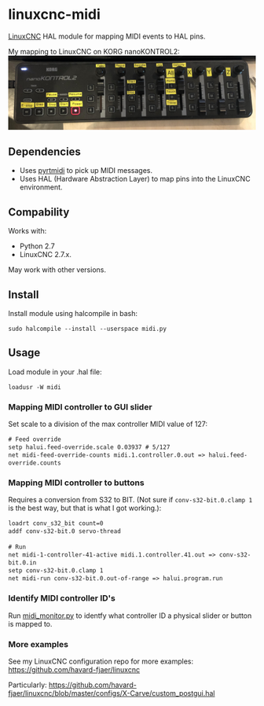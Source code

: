 # linuxcnc-midi
[LinuxCNC](http://linuxcnc.org/) HAL module for mapping MIDI events to HAL pins. 



My mapping to LinuxCNC on KORG nanoKONTROL2:
![KORG nanoKONTROL2](midi-controller.jpg)

## Dependencies
- Uses [pyrtmidi](https://github.com/patrickkidd/pyrtmidi) to pick up MIDI messages.
 - Uses HAL (Hardware Abstraction Layer) to map pins into the LinuxCNC environment.

## Compability
Works with: 
- Python 2.7 
- LinuxCNC 2.7.x. 

May work with other versions.

## Install
Install module using halcompile in bash: 
```
sudo halcompile --install --userspace midi.py
```

## Usage
Load module in your .hal file: 
```
loadusr -W midi
```

### Mapping MIDI controller to GUI slider
Set scale to a division of the max controller MIDI value of 127:
```
# Feed override
setp halui.feed-override.scale 0.03937 # 5/127 
net midi-feed-override-counts midi.1.controller.0.out => halui.feed-override.counts
```

### Mapping MIDI controller to buttons 
Requires a conversion from S32 to BIT. (Not sure if `conv-s32-bit.0.clamp 1` is the best way, but that is what I got working.):
```
loadrt conv_s32_bit count=0
addf conv-s32-bit.0 servo-thread

# Run
net midi-1-controller-41-active midi.1.controller.41.out => conv-s32-bit.0.in
setp conv-s32-bit.0.clamp 1
net midi-run conv-s32-bit.0.out-of-range => halui.program.run
```

### Identify MIDI controller ID's
Run [midi_monitor.py](midi_monitor.py) to identfy what controller ID a physical slider or button is mapped to.

### More examples
See my LinuxCNC configuration repo for more examples: https://github.com/havard-fjaer/linuxcnc

Particularly: https://github.com/havard-fjaer/linuxcnc/blob/master/configs/X-Carve/custom_postgui.hal
